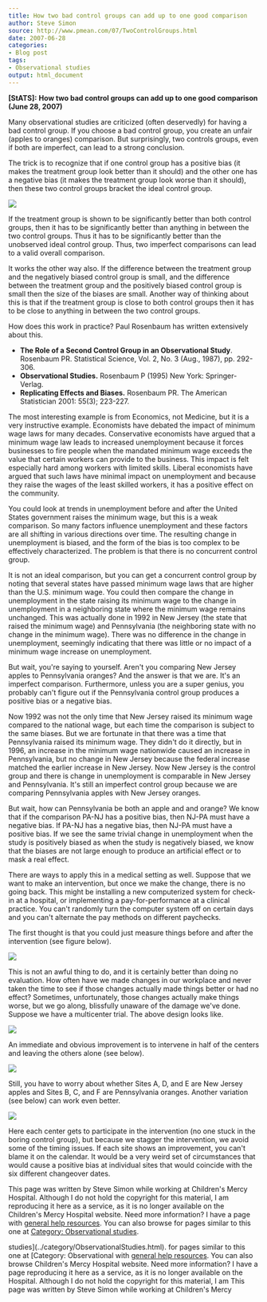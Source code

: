 ```yaml
---
title: How two bad control groups can add up to one good comparison
author: Steve Simon
source: http://www.pmean.com/07/TwoControlGroups.html
date: 2007-06-28
categories:
- Blog post
tags:
- Observational studies
output: html_document
---
```

**[StATS]:** **How two bad control groups can add up
to one good comparison (June 28, 2007)**

Many observational studies are criticized (often deservedly) for
having a bad control group. If you choose a bad control group, you
create an unfair (apples to oranges) comparison. But surprisingly, two
controls groups, even if both are imperfect, can lead to a strong
conclusion.

The trick is to recognize that if one control group has a positive
bias (it makes the treatment group look better than it should) and the
other one has a negative bias (it makes the treatment group look worse
than it should), then these two control groups bracket the ideal
control group.

![](http://www.pmean.com/images/images/07/TwoControlGroups01.gif)

If the treatment group is shown to be significantly better than both
control groups, then it has to be significantly better than anything
in between the two control groups. Thus it has to be significantly
better than the unobserved ideal control group. Thus, two imperfect
comparisons can lead to a valid overall comparison.

It works the other way also. If the difference between the treatment
group and the negatively biased control group is small, and the
difference between the treatment group and the positively biased
control group is small then the size of the biases are small. Another
way of thinking about this is that if the treatment group is close to
both control groups then it has to be close to anything in between the
two control groups.

How does this work in practice? Paul Rosenbaum has written extensively
about this.

-   **The Role of a Second Control Group in an Observational Study**.
    Rosenbaum PR. Statistical Science, Vol. 2, No. 3 (Aug., 1987), pp.
    292-306.
-   **Observational Studies.** Rosenbaum P (1995) New York:
    Springer-Verlag.
-   **Replicating Effects and Biases.** Rosenbaum PR. The American
    Statistician 2001: 55(3); 223-227.

The most interesting example is from Economics, not Medicine, but it
is a very instructive example. Economists have debated the impact of
minimum wage laws for many decades. Conservative economists have
argued that a minimum wage law leads to increased unemployment because
it forces businesses to fire people when the mandated minimum wage
exceeds the value that certain workers can provide to the business.
This impact is felt especially hard among workers with limited skills.
Liberal economists have argued that such laws have minimal impact on
unemployment and because they raise the wages of the least skilled
workers, it has a positive effect on the community.

You could look at trends in unemployment before and after the United
States government raises the minimum wage, but this is a weak
comparison. So many factors influence unemployment and these factors
are all shifting in various directions over time. The resulting change
in unemployment is biased, and the form of the bias is too complex to
be effectively characterized. The problem is that there is no
concurrent control group.

It is not an ideal comparison, but you can get a concurrent control
group by noting that several states have passed minimum wage laws that
are higher than the U.S. minimum wage. You could then compare the
change in unemployment in the state raising its minimum wage to the
change in unemployment in a neighboring state where the minimum wage
remains unchanged. This was actually done in 1992 in New Jersey (the
state that raised the minimum wage) and Pennsylvania (the neighboring
state with no change in the minimum wage). There was no difference in
the change in unemployment, seemingly indicating that there was little
or no impact of a minimum wage increase on unemployment.

But wait, you're saying to yourself. Aren't you comparing New Jersey
apples to Pennsylvania oranges? And the answer is that we are. It's
an imperfect comparison. Furthermore, unless you are a super genius,
you probably can't figure out if the Pennsylvania control group
produces a positive bias or a negative bias.

Now 1992 was not the only time that New Jersey raised its minimum wage
compared to the national wage, but each time the comparison is subject
to the same biases. But we are fortunate in that there was a time that
Pennsylvania raised its minimum wage. They didn't do it directly, but
in 1996, an increase in the minimum wage nationwide caused an increase
in Pennsylvania, but no change in New Jersey because the federal
increase matched the earlier increase in New Jersey. Now New Jersey is
the control group and there is change in unemployment is comparable in
New Jersey and Pennsylvania. It's still an imperfect control group
because we are comparing Pennsylvania apples with New Jersey oranges.

But wait, how can Pennsylvania be both an apple and and orange? We
know that if the comparison PA-NJ has a positive bias, then NJ-PA must
have a negative bias.   If PA-NJ has a negative bias, then NJ-PA must
have a positive bias. If we see the same trivial change in
unemployment when the study is positively biased as when the study is
negatively biased, we know that the biases are not large enough to
produce an artificial effect or to mask a real effect.

There are ways to apply this in a medical setting as well. Suppose
that we want to make an intervention, but once we make the change,
there is no going back. This might be installing a new computerized
system for check-in at a hospital, or implementing a
pay-for-performance at a clinical practice. You can't randomly turn
the computer system off on certain days and you can't alternate the
pay methods on different paychecks.

The first thought is that you could just measure things before and
after the intervention (see figure below).

![](http://www.pmean.com/images/images/07/TwoControlGroups02.gif)

This is not an awful thing to do, and it is certainly better than
doing no evaluation. How often have we made changes in our workplace
and never taken the time to see if those changes actually made things
better or had no effect? Sometimes, unfortunately, those changes
actually make things worse, but we go along, blissfully unaware of the
damage we've done. Suppose we have a multicenter trial. The above
design looks like.

![](http://www.pmean.com/images/images/07/TwoControlGroups03.gif)

An immediate and obvious improvement is to intervene in half of the
centers and leaving the others alone (see below).

![](http://www.pmean.com/images/images/07/TwoControlGroups04.gif)

Still, you have to worry about whether Sites A, D, and E are New
Jersey apples and Sites B, C, and F are Pennsylvania oranges. Another
variation (see below) can work even better.

![](http://www.pmean.com/images/images/07/TwoControlGroups05.gif)

Here each center gets to participate in the intervention (no one stuck
in the boring control group), but because we stagger the intervention,
we avoid some of the timing issues. If each site shows an improvement,
you can't blame it on the calendar. It would be a very weird set of
circumstances that would cause a positive bias at individual sites
that would coincide with the six different changeover dates.

This page was written by Steve Simon while working at Children's Mercy
Hospital. Although I do not hold the copyright for this material, I am
reproducing it here as a service, as it is no longer available on the
Children's Mercy Hospital website. Need more information? I have a page
with [general help resources](../GeneralHelp.html). You can also browse
for pages similar to this one at [Category: Observational
studies](../category/ObservationalStudies.html).
<!---More--->
studies](../category/ObservationalStudies.html).
for pages similar to this one at [Category: Observational
with [general help resources](../GeneralHelp.html). You can also browse
Children's Mercy Hospital website. Need more information? I have a page
reproducing it here as a service, as it is no longer available on the
Hospital. Although I do not hold the copyright for this material, I am
This page was written by Steve Simon while working at Children's Mercy

<!---Do not use
**[StATS]:** **How two bad control groups can add up
This page was written by Steve Simon while working at Children's Mercy
Hospital. Although I do not hold the copyright for this material, I am
reproducing it here as a service, as it is no longer available on the
Children's Mercy Hospital website. Need more information? I have a page
with [general help resources](../GeneralHelp.html). You can also browse
for pages similar to this one at [Category: Observational
studies](../category/ObservationalStudies.html).
--->

